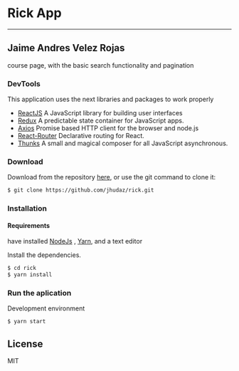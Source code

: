 # Rick App
---
## Jaime Andres Velez Rojas
course page, with the basic search functionality and pagination


### DevTools

 This application uses the next libraries and packages to work properly
* [ReactJS](https://reactjs.org/) A JavaScript library for building user interfaces 
* [Redux](https://redux.js.org/) A predictable state container for JavaScript apps.
* [Axios](https://www.npmjs.com/package/axios) Promise based HTTP client for the browser and node.js
* [React-Router](https://www.npmjs.com/package/react-router) Declarative routing for React.
* [Thunks](https://www.npmjs.com/package/thunks) A small and magical composer for all JavaScript asynchronous.


###  Download
Download from the repository [here](https://github.com/jhudaz/rick), or use the git command to clone it:
```sh
$ git clone https://github.com/jhudaz/rick.git
```
### Installation
#### Requirements
 have installed [NodeJs](https://nodejs.org/en/) , [Yarn](https://yarnpkg.com/lang/en/docs/install/#debian-stable), and a text editor
 
 

Install the dependencies.

```sh
$ cd rick
$ yarn install
```

### Run the aplication

Development environment
```sh
$ yarn start
```

License
----

MIT